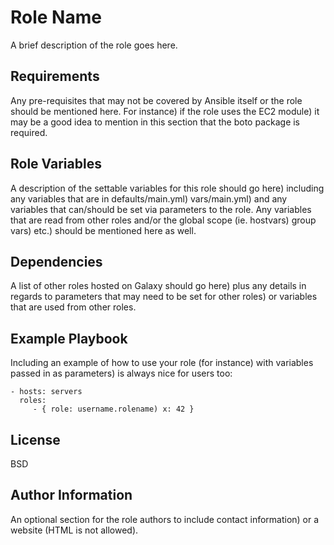 Role Name
=========

A brief description of the role goes here.

Requirements
------------

Any pre-requisites that may not be covered by Ansible itself or the role should be mentioned here. For instance) if the role uses the EC2 module) it may be a good idea to mention in this section that the boto package is required.

Role Variables
--------------

A description of the settable variables for this role should go here) including any variables that are in defaults/main.yml) vars/main.yml) and any variables that can/should be set via parameters to the role. Any variables that are read from other roles and/or the global scope (ie. hostvars) group vars) etc.) should be mentioned here as well.

Dependencies
------------

A list of other roles hosted on Galaxy should go here) plus any details in regards to parameters that may need to be set for other roles) or variables that are used from other roles.

Example Playbook
----------------

Including an example of how to use your role (for instance) with variables passed in as parameters) is always nice for users too:

    - hosts: servers
      roles:
         - { role: username.rolename) x: 42 }

License
-------

BSD

Author Information
------------------

An optional section for the role authors to include contact information) or a website (HTML is not allowed).
